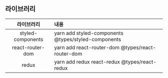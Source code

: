 ## 라이브러리 

|라이브러리|내용|
|:--:|:--|
|styled-components|yarn add styled-components @types/styled-components|
|react-router-dom|yarn add react-router-dom @types/react-router-dom|
|redux|yarn add redux react-redux @types/react-redux|